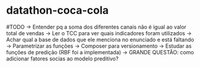 # datathon-coca-cola

#TODO
-> Entender pq a soma dos diferentes canais não é igual ao valor total de vendas
-> Ler o TCC para ver quais indicadores foram utilizados
-> Achar qual a base de dados que ele menciona no enunciado e está faltando
-> Parametrizar as funções
-> Composer para versionamento
-> Estudar as funções de predição (RBF foi a implementada)
-> GRANDE QUESTÃO: como adicionar fatores socias ao modelo preditivo?